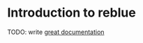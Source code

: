 # Introduction to reblue

TODO: write [great documentation](http://jacobian.org/writing/what-to-write/)
